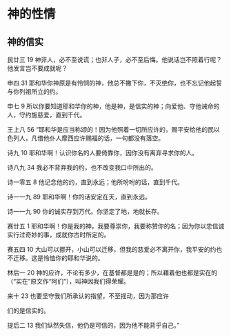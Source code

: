 # 神的性情

## 神的信实

民廿三 19 神非人，必不至说谎；也非人子，必不至后悔。他说话岂不照着行呢？他发言岂不要成就呢？

申四 31 耶和华你神原是有怜悯的神，他总不撇下你，不灭绝你，也不忘记他起誓与你列祖所立的约。

申七 9 所以你要知道耶和华你的神，他是神，是信实的神；向爱他、守他诫命的人，守约施慈爱，直到千代。

王上八 56 “耶和华是应当称颂的！因为他照着一切所应许的，赐平安给他的民以色列人，凡借他仆人摩西应许赐福的话，一句都没有落空。

诗九 10 耶和华啊！认识你名的人要倚靠你，因你没有离弃寻求你的人。

诗八九 34 我必不背弃我的约，也不改变我口中所出的。

诗一零五 8 他记念他的约，直到永远；他所吩咐的话，直到千代。

诗一一九 89 耶和华啊！你的话安定在天，直到永远。

诗一一九 90 你的诚实存到万代。你坚定了地，地就长存。

赛廿五 1 耶和华啊！你是我的神，我要尊崇你，我要称赞你的名；因为你以忠信诚实行过奇妙的事，成就你古时所定的。

赛五四 10 大山可以挪开，小山可以迁移，但我的慈爱必不离开你，我平安的约也不迁移。这是怜恤你的耶和华说的。

林后一 20 神的应许，不论有多少，在基督都是是的；所以藉着他也都是实在的（“实在”原文作“阿们”），叫神因我们得荣耀。

来十 23 也要坚守我们所承认的指望，不至摇动，因为那应许

们的是信实的。

提后二 13 我们纵然失信，他仍是可信的，因为他不能背乎自己。”



